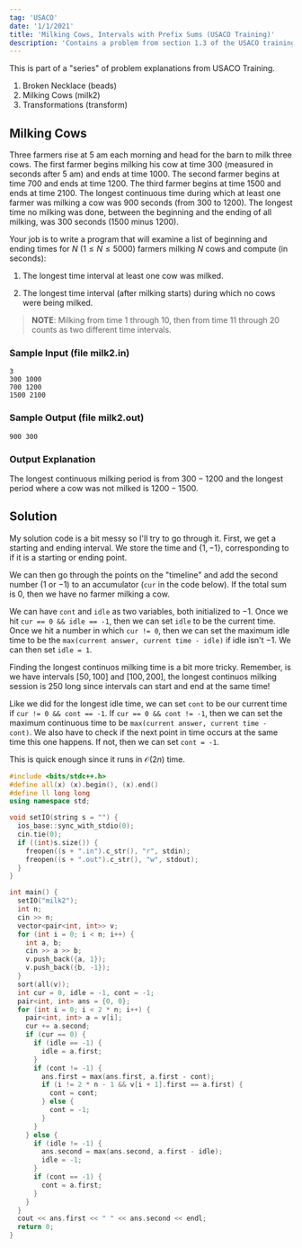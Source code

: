 ```yaml
---
tag: 'USACO'
date: '1/1/2021'
title: 'Milking Cows, Intervals with Prefix Sums (USACO Training)'
description: 'Contains a problem from section 1.3 of the USACO training site'
---
```


<link
  rel="stylesheet"
  href="https://cdn.jsdelivr.net/npm/katex@0.11.0/dist/katex.min.css"
  integrity="sha384-BdGj8xC2eZkQaxoQ8nSLefg4AV4/AwB3Fj+8SUSo7pnKP6Eoy18liIKTPn9oBYNG"
  crossOrigin="anonymous"
/>

This is part of a "series" of problem explanations from USACO Training.

1. Broken Necklace (beads)
2. Milking Cows (milk2)
3. Transformations (transform)

## Milking Cows

Three farmers rise at 5 am each morning and head for the barn to milk three cows. The first farmer begins milking his cow at time 300 (measured in seconds after 5 am) and ends at time 1000. The second farmer begins at time 700 and ends at time 1200. The third farmer begins at time 1500 and ends at time 2100. The longest continuous time during which at least one farmer was milking a cow was 900 seconds (from 300 to 1200). The longest time no milking was done, between the beginning and the ending of all milking, was 300 seconds (1500 minus 1200).

Your job is to write a program that will examine a list of beginning and ending times for $N$ ($1 \leq N \leq 5000$) farmers milking $N$ cows and compute (in seconds):

1. The longest time interval at least one cow was milked.

2. The longest time interval (after milking starts) during which no cows were being milked.

> **NOTE**: Milking from time 1 through 10, then from time 11 through 20 counts as two different time intervals.

### Sample Input (file milk2.in)

```
3
300 1000
700 1200
1500 2100
```

### Sample Output (file milk2.out)

```
900 300
```

### Output Explanation

The longest continuous milking period is from $300 - 1200$ and the longest period where a cow was not milked is $1200 - 1500$.

## Solution

My solution code is a bit messy so I'll try to go through it. First, we get a starting and ending interval.
We store the time and $\{1, -1\}$, corresponding to if it is a starting or ending point.

We can then go through the points on the "timeline" and add the second number ($1$ or $-1$) to an accumulator (`cur` in the code below).
If the total sum is 0, then we have no farmer milking a cow.

We can have `cont` and `idle` as two variables, both initialized to $-1$. Once we hit `cur == 0 && idle == -1`, then we can set `idle` to be the current time.
Once we hit a number in which `cur != 0`, then we can set the maximum idle time to be the `max(current answer, current time - idle)` if idle isn't $-1$. We can then set `idle = 1`.

Finding the longest continuos milking time is a bit more tricky. Remember, is we have intervals $[50, 100]$ and $[100, 200]$, the longest continuos milking session is $250$ long since 
intervals can start and end at the same time!

Like we did for the longest idle time, we can set `cont` to be our current time if `cur != 0 && cont == -1`. 
If `cur == 0 && cont != -1`, then we can set the maximum continuous time to be `max(current answer, current time - cont)`.
We also have to check if the next point in time occurs at the same time this one happens. If not, then we can set `cont = -1`.

This is quick enough since it runs in $\mathcal{O}(2n)$ time.

```cpp
#include <bits/stdc++.h>
#define all(x) (x).begin(), (x).end()
#define ll long long
using namespace std;

void setIO(string s = "") {
  ios_base::sync_with_stdio(0);
  cin.tie(0);
  if ((int)s.size()) {
    freopen((s + ".in").c_str(), "r", stdin);
    freopen((s + ".out").c_str(), "w", stdout);
  }
}

int main() {
  setIO("milk2");
  int n;
  cin >> n;
  vector<pair<int, int>> v;
  for (int i = 0; i < n; i++) {
    int a, b;
    cin >> a >> b;
    v.push_back({a, 1});
    v.push_back({b, -1});
  }
  sort(all(v));
  int cur = 0, idle = -1, cont = -1;
  pair<int, int> ans = {0, 0};
  for (int i = 0; i < 2 * n; i++) {
    pair<int, int> a = v[i];
    cur += a.second;
    if (cur == 0) {
      if (idle == -1) {
        idle = a.first;
      }
      if (cont != -1) {
        ans.first = max(ans.first, a.first - cont);
        if (i != 2 * n - 1 && v[i + 1].first == a.first) {
          cont = cont;
        } else {
          cont = -1;
        }
      }
    } else {
      if (idle != -1) {
        ans.second = max(ans.second, a.first - idle);
        idle = -1;
      }
      if (cont == -1) {
        cont = a.first;
      }
    }
  }
  cout << ans.first << " " << ans.second << endl;
  return 0;
}
```

